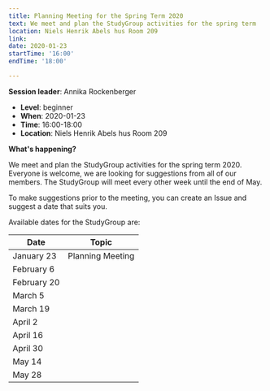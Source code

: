 ```yaml
---
title: Planning Meeting for the Spring Term 2020
text: We meet and plan the StudyGroup activities for the spring term
location: Niels Henrik Abels hus Room 209
link:
date: 2020-01-23
startTime: '16:00'
endTime: '18:00'

---
```


**Session leader**: Annika Rockenberger


- **Level**: beginner
- **When**: 2020-01-23
- **Time**: 16:00-18:00
- **Location**:  Niels Henrik Abels hus Room 209

**What's happening?**

We meet and plan the StudyGroup activities for the spring term 2020. Everyone is welcome, we are looking for suggestions from all of our members. The StudyGroup will meet every other week until the end of May.

To make suggestions prior to the meeting, you can create an Issue and suggest a date that suits you.

Available dates for the StudyGroup are:

|Date|Topic|
|---|---|
|January 23|Planning Meeting|
|February 6||
|February 20||
|March 5||
|March 19||
|April 2||
|April 16||
|April 30||
|May 14||
|May 28||

